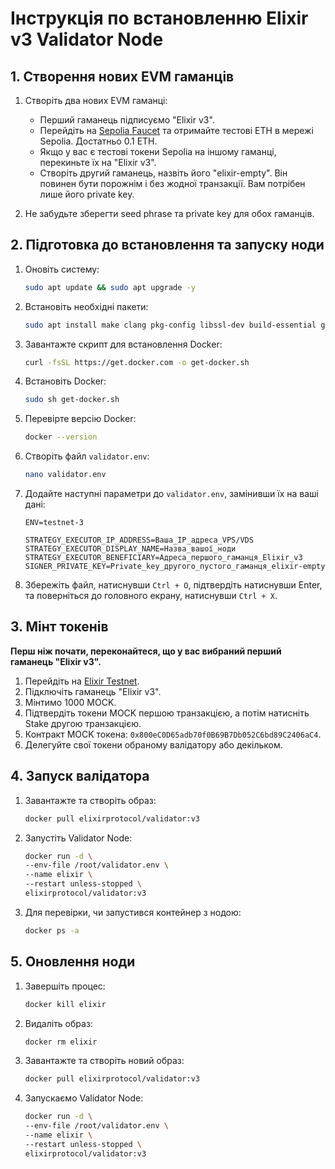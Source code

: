 # Інструкція по встановленню Elixir v3 Validator Node

## 1. Створення нових EVM гаманців

1. Створіть два нових EVM гаманці:
   - Перший гаманець підписуємо "Elixir v3".
   - Перейдіть на [Sepolia Faucet](https://sepoliafaucet.com) та отримайте тестові ETH в мережі Sepolia. Достатньо 0.1 ETH.
   - Якщо у вас є тестові токени Sepolia на іншому гаманці, перекиньте їх на "Elixir v3".
   - Створіть другий гаманець, назвіть його "elixir-empty". Він повинен бути порожнім і без жодної транзакції. Вам потрібен лише його private key.

2. Не забудьте зберегти seed phrase та private key для обох гаманців.

## 2. Підготовка до встановлення та запуску ноди

1. Оновіть систему:
   ```bash
   sudo apt update && sudo apt upgrade -y
   ```

2. Встановіть необхідні пакети:
   ```bash
   sudo apt install make clang pkg-config libssl-dev build-essential git gcc chrony curl jq ncdu bsdmainutils htop net-tools lsof fail2ban wget -y
   ```

3. Завантажте скрипт для встановлення Docker:
   ```bash
   curl -fsSL https://get.docker.com -o get-docker.sh
   ```

4. Встановіть Docker:
   ```bash
   sudo sh get-docker.sh
   ```

5. Перевірте версію Docker:
   ```bash
   docker --version
   ```

6. Створіть файл `validator.env`:
   ```bash
   nano validator.env
   ```

7. Додайте наступні параметри до `validator.env`, замінивши їх на ваші дані:
   ```env
   ENV=testnet-3

   STRATEGY_EXECUTOR_IP_ADDRESS=Ваша_IP_адреса_VPS/VDS
   STRATEGY_EXECUTOR_DISPLAY_NAME=Назва_вашої_ноди
   STRATEGY_EXECUTOR_BENEFICIARY=Адреса_першого_гаманця_Elixir_v3
   SIGNER_PRIVATE_KEY=Private_key_другого_пустого_гаманця_elixir-empty
   ```

8. Збережіть файл, натиснувши `Ctrl + O`, підтвердіть натиснувши Enter, та поверніться до головного екрану, натиснувши `Ctrl + X`.

## 3. Мінт токенів

**Перш ніж почати, переконайтеся, що у вас вибраний перший гаманець "Elixir v3".**

1. Перейдіть на [Elixir Testnet](https://testnet-3.elixir.xyz/).
2. Підключіть гаманець "Elixir v3".
3. Мінтимо 1000 MOCK.
4. Підтвердіть токени MOCK першою транзакцією, а потім натисніть Stake другою транзакцією.
5. Контракт MOCK токена: `0x800eC0D65adb70f0B69B7Db052C6bd89C2406aC4`.
6. Делегуйте свої токени обраному валідатору або декільком.

## 4. Запуск валідатора

1. Завантажте та створіть образ:
   ```bash
   docker pull elixirprotocol/validator:v3
   ```

2. Запустіть Validator Node:
   ```bash
   docker run -d \
   --env-file /root/validator.env \
   --name elixir \
   --restart unless-stopped \
   elixirprotocol/validator:v3
   ```

3. Для перевірки, чи запустився контейнер з нодою:
   ```bash
   docker ps -a
   ```

## 5. Оновлення ноди

1. Завершіть процес:
   ```bash
   docker kill elixir
   ```

2. Видаліть образ:
   ```bash
   docker rm elixir
   ```

3. Завантажте та створіть новий образ:
   ```bash
   docker pull elixirprotocol/validator:v3
   ```

4. Запускаємо Validator Node:
    ```bash
   docker run -d \
   --env-file /root/validator.env \
   --name elixir \
   --restart unless-stopped \
   elixirprotocol/validator:v3
   ```
